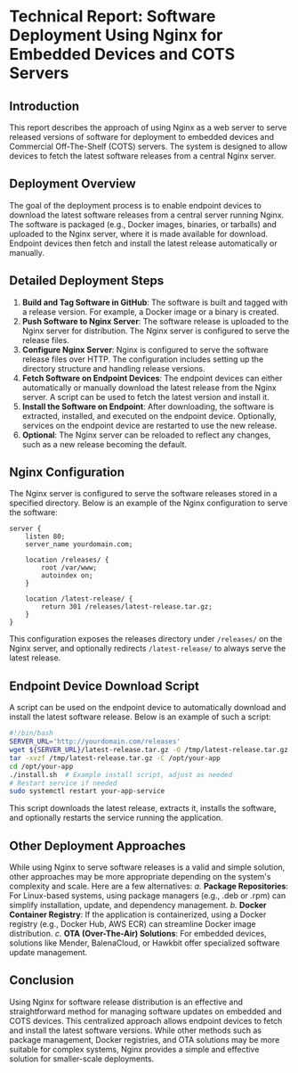 # Technical Report: Software Deployment Using Nginx for Embedded Devices and COTS Servers
## Introduction
This report describes the approach of using Nginx as a web server to serve released versions of software for deployment to embedded devices and Commercial Off-The-Shelf (COTS) servers. The system is designed to allow devices to fetch the latest software releases from a central Nginx server.
## Deployment Overview
The goal of the deployment process is to enable endpoint devices to download the latest software releases from a central server running Nginx. The software is packaged (e.g., Docker images, binaries, or tarballs) and uploaded to the Nginx server, where it is made available for download. Endpoint devices then fetch and install the latest release automatically or manually.
## Detailed Deployment Steps
1. **Build and Tag Software in GitHub**: The software is built and tagged with a release version. For example, a Docker image or a binary is created.
2. **Push Software to Nginx Server**: The software release is uploaded to the Nginx server for distribution. The Nginx server is configured to serve the release files.
3. **Configure Nginx Server**: Nginx is configured to serve the software release files over HTTP. The configuration includes setting up the directory structure and handling release versions.
4. **Fetch Software on Endpoint Devices**: The endpoint devices can either automatically or manually download the latest release from the Nginx server. A script can be used to fetch the latest version and install it.
5. **Install the Software on Endpoint**: After downloading, the software is extracted, installed, and executed on the endpoint device. Optionally, services on the endpoint device are restarted to use the new release.
6. **Optional**: The Nginx server can be reloaded to reflect any changes, such as a new release becoming the default.
## Nginx Configuration
The Nginx server is configured to serve the software releases stored in a specified directory. Below is an example of the Nginx configuration to serve the software:
```nginx
server {
    listen 80;
    server_name yourdomain.com;

    location /releases/ {
        root /var/www;
        autoindex on;
    }

    location /latest-release/ {
        return 301 /releases/latest-release.tar.gz;
    }
}
```
This configuration exposes the releases directory under `/releases/` on the Nginx server, and optionally redirects `/latest-release/` to always serve the latest release.

## Endpoint Device Download Script
A script can be used on the endpoint device to automatically download and install the latest software release. Below is an example of such a script:

```bash
#!/bin/bash
SERVER_URL='http://yourdomain.com/releases'
wget ${SERVER_URL}/latest-release.tar.gz -O /tmp/latest-release.tar.gz
tar -xvzf /tmp/latest-release.tar.gz -C /opt/your-app
cd /opt/your-app
./install.sh  # Example install script, adjust as needed
# Restart service if needed
sudo systemctl restart your-app-service
```

This script downloads the latest release, extracts it, installs the software, and optionally restarts the service running the application.
## Other Deployment Approaches
While using Nginx to serve software releases is a valid and simple solution, other approaches may be more appropriate depending on the system's complexity and scale. Here are a few alternatives:
*a.* **Package Repositories**: For Linux-based systems, using package managers (e.g., .deb or .rpm) can simplify installation, update, and dependency management.
*b.* **Docker Container Registry**: If the application is containerized, using a Docker registry (e.g., Docker Hub, AWS ECR) can streamline Docker image distribution.
*c.* **OTA (Over-The-Air) Solutions**: For embedded devices, solutions like Mender, BalenaCloud, or Hawkbit offer specialized software update management.

## Conclusion
Using Nginx for software release distribution is an effective and straightforward method for managing software updates on embedded and COTS devices. This centralized approach allows endpoint devices to fetch and install the latest software versions. While other methods such as package management, Docker registries, and OTA solutions may be more suitable for complex systems, Nginx provides a simple and effective solution for smaller-scale deployments.